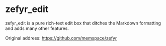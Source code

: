 # zefyr_edit
zefyr_edit is a pure rich-text edit box that ditches the Markdown formatting and adds many other features.

Original address: https://github.com/memspace/zefyr
